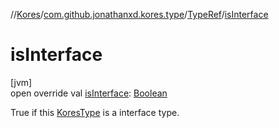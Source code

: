 //[Kores](../../../index.md)/[com.github.jonathanxd.kores.type](../index.md)/[TypeRef](index.md)/[isInterface](is-interface.md)

# isInterface

[jvm]\
open override val [isInterface](is-interface.md): [Boolean](https://kotlinlang.org/api/latest/jvm/stdlib/kotlin/-boolean/index.html)

True if this [KoresType](../-kores-type/index.md) is a interface type.
